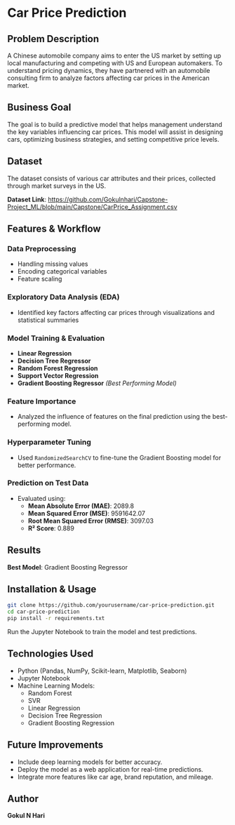 # Car Price Prediction

## Problem Description
A Chinese automobile company aims to enter the US market by setting up local manufacturing and competing with US and European automakers. To understand pricing dynamics, they have partnered with an automobile consulting firm to analyze factors affecting car prices in the American market.

## Business Goal
The goal is to build a predictive model that helps management understand the key variables influencing car prices. This model will assist in designing cars, optimizing business strategies, and setting competitive price levels.

## Dataset
The dataset consists of various car attributes and their prices, collected through market surveys in the US.

**Dataset Link**: https://github.com/Gokulnhari/Capstone-Project_ML/blob/main/Capstone/CarPrice_Assignment.csv

## Features & Workflow

### Data Preprocessing
- Handling missing values
- Encoding categorical variables
- Feature scaling

### Exploratory Data Analysis (EDA)
- Identified key factors affecting car prices through visualizations and statistical summaries

### Model Training & Evaluation
- **Linear Regression**
- **Decision Tree Regressor**
- **Random Forest Regression**
- **Support Vector Regression**
- **Gradient Boosting Regressor** *(Best Performing Model)*

### Feature Importance
- Analyzed the influence of features on the final prediction using the best-performing model.

### Hyperparameter Tuning
- Used `RandomizedSearchCV` to fine-tune the Gradient Boosting model for better performance.

### Prediction on Test Data
- Evaluated using:
  - **Mean Absolute Error (MAE)**: 2089.8
  - **Mean Squared Error (MSE)**: 9591642.07
  - **Root Mean Squared Error (RMSE)**: 3097.03
  - **R² Score**: 0.889

## Results
**Best Model**: Gradient Boosting Regressor

## Installation & Usage
```bash
git clone https://github.com/yourusername/car-price-prediction.git
cd car-price-prediction
pip install -r requirements.txt
```

Run the Jupyter Notebook to train the model and test predictions.

## Technologies Used
- Python (Pandas, NumPy, Scikit-learn, Matplotlib, Seaborn)
- Jupyter Notebook
- Machine Learning Models:
  - Random Forest
  - SVR
  - Linear Regression
  - Decision Tree Regression
  - Gradient Boosting Regression

## Future Improvements
- Include deep learning models for better accuracy.
- Deploy the model as a web application for real-time predictions.
- Integrate more features like car age, brand reputation, and mileage.

## Author
**Gokul N Hari**

